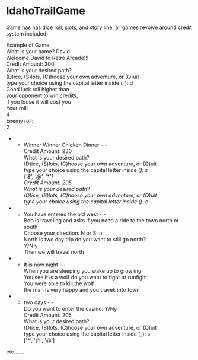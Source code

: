 # IdahoTrailGame
Game has has dice roll, slots, and story line, all games revolve around credit system included

Example of Game: <br/>
What is your name? David<br/>
Welcome David to Retro Arcade!!!<br/>
Credit Amount: 200 <br/>
What is your desired path? <br/>
(D)ice, (S)lots, (C)hoose your own adventure, or (Q)uit <br/>
type your choice using the capital letter inside (_): d<br/>
Good luck roll higher than <br/>
your opponent to win credits,<br/>
if you loose it will cost you<br/>
Your roll: <br/>
4<br/>
Enemy roll: <br/>
2<br/>
- - Winner Winner Chicken Dinner - -<br/>
Credit Amount: 230 <br/>
What is your desired path? <br/>
(D)ice, (S)lots, (C)hoose your own adventure, or (Q)uit <br/>
type your choice using the capital letter inside (_): s<br/>
['$', '@', '*']<br/>
Credit Amount: 205 <br/>
What is your desired path? <br/>
(D)ice, (S)lots, (C)hoose your own adventure, or (Q)uit <br/>
type your choice using the capital letter inside (_): c<br/>
- - You have entered the old west - -<br/>
Bob is traveling and asks if you need a ride to the town north or south<br/>
Choose your direction: N or S: n<br/>
North is two day trip do you want to still go north?<br/>
Y/N y<br/>
Then we will travel north<br/>
- - It is now night - -<br/>
When you are sleeping you wake up to growling<br/>
You see it is a wolf do you want to fight or runfight<br/>
You were able to kill the wolf<br/>
the man is very happy and you travek into town<br/>
- - two days - -<br/>
Do you want to enter the casino: Y/Ny<br/>
Credit Amount: 205 <br/>
What is your desired path? <br/>
(D)ice, (S)lots, (C)hoose your own adventure, or (Q)uit <br/>
type your choice using the capital letter inside (_): s<br/>
['*', '@', '@']<br/>

etc.......
